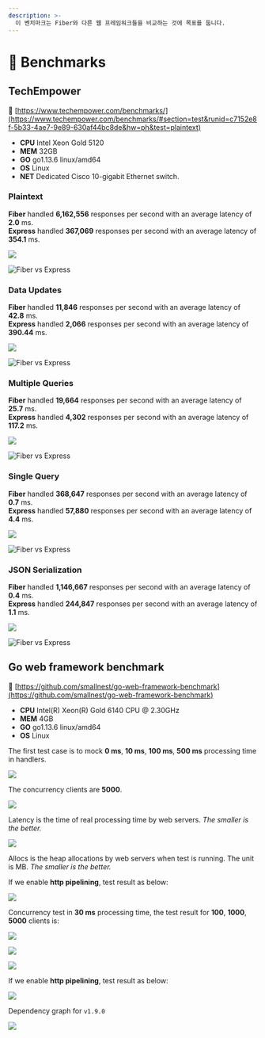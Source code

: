 ```yaml
---
description: >-
  이 벤치마크는 Fiber와 다른 웹 프레임워크들을 비교하는 것에 목표를 둡니다.
---
```


# 🤖 Benchmarks

## TechEmpower

🔗 [https://www.techempower.com/benchmarks/](https://www.techempower.com/benchmarks/#section=test&runid=c7152e8f-5b33-4ae7-9e89-630af44bc8de&hw=ph&test=plaintext)

* **CPU** Intel Xeon Gold 5120
* **MEM** 32GB
* **GO** go1.13.6 linux/amd64
* **OS** Linux
* **NET** Dedicated Cisco 10-gigabit Ethernet switch.

### Plaintext

**Fiber** handled **6,162,556** responses per second with an average latency of **2.0** ms.  
**Express** handled **367,069** responses per second with an average latency of **354.1** ms.

![](.gitbook/assets/plaintext%20%281%29.png)

![Fiber vs Express](.gitbook/assets/plaintext_express.png)

### Data Updates

**Fiber** handled **11,846** responses  per second with an average latency of **42.8** ms.  
**Express** handled **2,066** responses  per second with an average latency of **390.44** ms.

![](.gitbook/assets/data_updates.png)

![Fiber vs Express](.gitbook/assets/data_updates_express%20%281%29.png)

### Multiple Queries

**Fiber** handled **19,664** responses per second with an average latency of **25.7** ms.  
**Express** handled **4,302** responses  per second with an average latency of **117.2** ms.

![](.gitbook/assets/multiple_queries%20%281%29.png)

![Fiber vs Express](.gitbook/assets/multiple_queries_express.png)

### Single Query

**Fiber** handled **368,647** responses per second with an average latency of **0.7** ms.  
**Express** handled **57,880** responses  per second with an average latency of **4.4** ms.

![](.gitbook/assets/single_query%20%282%29.png)

![Fiber vs Express](.gitbook/assets/single_query_express.png)

### JSON Serialization

**Fiber** handled **1,146,667** responses per second with an average latency of **0.4** ms.  
**Express** handled **244,847** responses  per second with an average latency of **1.1** ms.

![](.gitbook/assets/json%20%281%29.png)

![Fiber vs Express](.gitbook/assets/json_express.png)

## Go web framework benchmark

🔗 [https://github.com/smallnest/go-web-framework-benchmark](https://github.com/smallnest/go-web-framework-benchmark)

* **CPU** Intel\(R\) Xeon\(R\) Gold 6140 CPU @ 2.30GHz
* **MEM** 4GB
* **GO** go1.13.6 linux/amd64
* **OS** Linux

The first test case is to mock **0 ms**, **10 ms**, **100 ms**, **500 ms** processing time in handlers.

![](https://raw.githubusercontent.com/gofiber/docs/master/.gitbook/assets/benchmark.png)

The concurrency clients are **5000**.

![](https://raw.githubusercontent.com/gofiber/docs/master/.gitbook/assets/benchmark_latency.png)

Latency is the time of real processing time by web servers. _The smaller is the better._

![](https://raw.githubusercontent.com/gofiber/docs/master/.gitbook/assets/benchmark_alloc.png)

Allocs is the heap allocations by web servers when test is running. The unit is MB. _The smaller is the better._

If we enable **http pipelining**, test result as below:

![](https://raw.githubusercontent.com/gofiber/docs/master/.gitbook/assets/benchmark-pipeline.png)

Concurrency test in **30 ms** processing time, the test result for **100**, **1000**, **5000** clients is:

![](https://raw.githubusercontent.com/gofiber/docs/master/.gitbook/assets/concurrency.png)

![](https://raw.githubusercontent.com/gofiber/docs/master/.gitbook/assets/concurrency_latency.png)

![](https://raw.githubusercontent.com/gofiber/docs/master/.gitbook/assets/concurrency_alloc.png)

If we enable **http pipelining**, test result as below:

![](https://raw.githubusercontent.com/gofiber/docs/master/.gitbook/assets/concurrency-pipeline.png)

Dependency graph for `v1.9.0`

![](.gitbook/assets/graph.svg)

